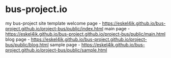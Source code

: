 # bus-project.io
my bus-project site template
 welcome page - https://eskel4ik.github.io/bus-project.github.io/project-bus/public/index.html
 main page - https://eskel4ik.github.io/bus-project.github.io/project-bus/public/main.html
 blog page - https://eskel4ik.github.io/bus-project.github.io/project-bus/public/blog.html
 sample page - https://eskel4ik.github.io/bus-project.github.io/project-bus/public/sample.html
